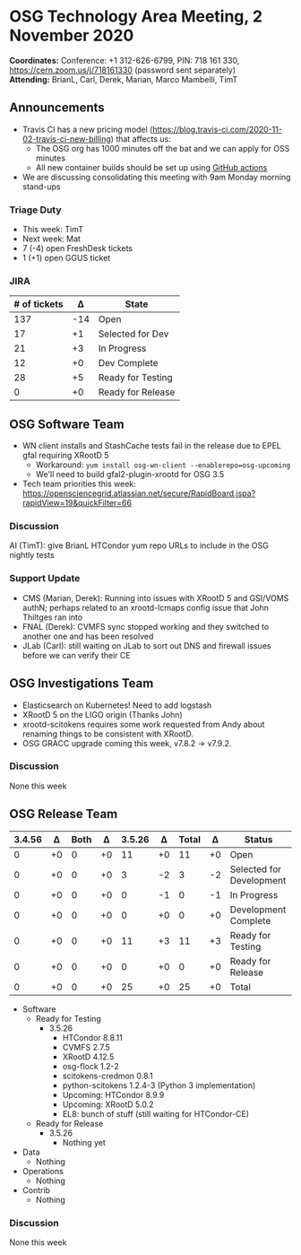 # OSG Technology Area Meeting,  2 November 2020

**Coordinates:** Conference: +1 312-626-6799, PIN: 718 161 330, <https://cern.zoom.us/j/718161330> (password sent separately)  
**Attending:** BrianL, Carl, Derek, Marian, Marco Mambelli, TimT  


## Announcements

-   Travis CI has a new pricing model (<https://blog.travis-ci.com/2020-11-02-travis-ci-new-billing>) that affects us:  
    -   The OSG org has 1000 minutes off the bat and we can apply for OSS minutes
    -   All new container builds should be set up using
        [GitHub actions](../../software/container-development-guide.md#new-containers-using-github-actions-preferred)
-   We are discussing consolidating this meeting with 9am Monday morning stand-ups

### Triage Duty

-   This week: TimT
-   Next week: Mat
-   7 (-4) open FreshDesk tickets
-   1 (+1) open GGUS ticket


### JIRA

| # of tickets | &Delta; | State             |
|------------ |------- |----------------- |
| 137          | -14     | Open              |
| 17           | +1      | Selected for Dev  |
| 21           | +3      | In Progress       |
| 12           | +0      | Dev Complete      |
| 28           | +5      | Ready for Testing |
| 0            | +0      | Ready for Release |


## OSG Software Team

-   WN client installs and StashCache tests fail in the release due to EPEL gfal requiring XRootD 5  
    -   Workaround: `yum install osg-wn-client --enablerepo=osg-upcoming`
    -   We'll need to build gfal2-plugin-xrootd for OSG 3.5
-   Tech team priorities this week: <https://opensciencegrid.atlassian.net/secure/RapidBoard.jspa?rapidView=19&quickFilter=66>


### Discussion

AI (TimT): give BrianL HTCondor yum repo URLs to include in the OSG nightly tests


### Support Update

-   CMS (Marian, Derek): Running into issues with XRootD 5 and GSI/VOMS authN; perhaps related to an xrootd-lcmaps config issue that John Thiltges ran into
-   FNAL (Derek): CVMFS sync stopped working and they switched to another one and has been resolved
-   JLab (Carl): still waiting on JLab to sort out DNS and firewall issues before we can verify their CE


## OSG Investigations Team

-   Elasticsearch on Kubernetes!  Need to add logstash
-   XRootD 5 on the LIGO origin (Thanks John)
-   xrootd-scitokens requires some work requested from Andy about renaming things to be consistent with XRootD.
-   OSG GRACC upgrade coming this week, v7.8.2 -> v7.9.2.


### Discussion

None this week  


## OSG Release Team

| 3.4.56 | &Delta; | Both | &Delta; | 3.5.26 | &Delta; | Total | &Delta; | Status                   |
| ------ | ------- | ---- | ------- | ------ | ------- | ----- | ------- | ------------------------ |
| 0      | +0      | 0    | +0      | 11     | +0      | 11    | +0      | Open                     |
| 0      | +0      | 0    | +0      | 3      | -2      | 3     | -2      | Selected for Development |
| 0      | +0      | 0    | +0      | 0      | -1      | 0     | -1      | In Progress              |
| 0      | +0      | 0    | +0      | 0      | +0      | 0     | +0      | Development Complete     |
| 0      | +0      | 0    | +0      | 11     | +3      | 11    | +3      | Ready for Testing        |
| 0      | +0      | 0    | +0      | 0      | +0      | 0     | +0      | Ready for Release        |
| 0      | +0      | 0    | +0      | 25     | +0      | 25    | +0      | Total                    |

-   Software  
    -   Ready for Testing  
        -   3.5.26  
            -   HTCondor 8.8.11
            -   CVMFS 2.7.5
            -   XRootD 4.12.5
            -   osg-flock 1.2-2
            -   scitokens-credmon 0.8.1
            -   python-scitokens 1.2.4-3 (Python 3 implementation)
            -   Upcoming: HTCondor 8.9.9
            -   Upcoming: XRootD 5.0.2
            -   EL8: bunch of stuff (still waiting for HTCondor-CE)
    -   Ready for Release  
        -   3.5.26  
            -   Nothing yet
-   Data  
    -   Nothing
-   Operations  
    -   Nothing
-   Contrib  
    -   Nothing


### Discussion

None this week
